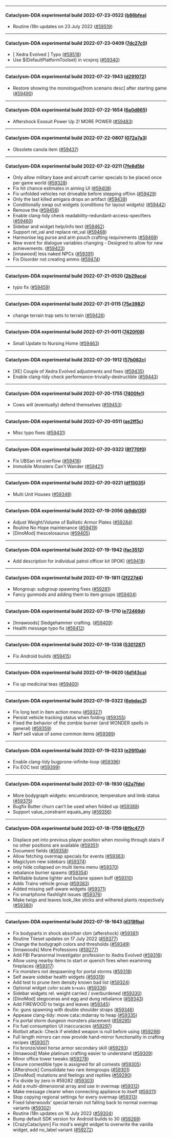 
---

#### Cataclysm-DDA experimental build 2022-07-23-0522 ([b86bfea](https://github.com/CleverRaven/Cataclysm-DDA/releases/tag/cdda-experimental-2022-07-23-0522))

* Routine i18n updates on 23 July 2022 ([#59519](https://github.com/CleverRaven/Cataclysm-DDA/pull/59519))

---

#### Cataclysm-DDA experimental build 2022-07-23-0409 ([7dc27c0](https://github.com/CleverRaven/Cataclysm-DDA/releases/tag/cdda-experimental-2022-07-23-0409))

* [ Xedra Evolved ] Typo ([#59518](https://github.com/CleverRaven/Cataclysm-DDA/pull/59518))
* Use $(DefaultPlatformToolset) in vcxproj ([#59340](https://github.com/CleverRaven/Cataclysm-DDA/pull/59340))

---

#### Cataclysm-DDA experimental build 2022-07-22-1943 ([d291072](https://github.com/CleverRaven/Cataclysm-DDA/releases/tag/cdda-experimental-2022-07-22-1943))

* Restore showing the monologue[from scenario desc] after starting game ([#59490](https://github.com/CleverRaven/Cataclysm-DDA/pull/59490))

---

#### Cataclysm-DDA experimental build 2022-07-22-1654 ([6a0d865](https://github.com/CleverRaven/Cataclysm-DDA/releases/tag/cdda-experimental-2022-07-22-1654))

* Aftershock Exosuit Power Up 2! MORE POWER ([#59483](https://github.com/CleverRaven/Cataclysm-DDA/pull/59483))

---

#### Cataclysm-DDA experimental build 2022-07-22-0807 ([072a7a3](https://github.com/CleverRaven/Cataclysm-DDA/releases/tag/cdda-experimental-2022-07-22-0807))

* Obsolete canola item ([#59437](https://github.com/CleverRaven/Cataclysm-DDA/pull/59437))

---

#### Cataclysm-DDA experimental build 2022-07-22-0211 ([7fe8d5b](https://github.com/CleverRaven/Cataclysm-DDA/releases/tag/cdda-experimental-2022-07-22-0211))

* Only allow military base and aircraft carrier specials to be placed once per game world ([#59328](https://github.com/CleverRaven/Cataclysm-DDA/pull/59328))
* Fix hit chance estimates in aiming UI ([#59408](https://github.com/CleverRaven/Cataclysm-DDA/pull/59408))
* Fix unfolded vehicles not driveable before stepping off/on ([#59429](https://github.com/CleverRaven/Cataclysm-DDA/pull/59429))
* Only the last killed amigara drops an artifact ([#59438](https://github.com/CleverRaven/Cataclysm-DDA/pull/59438))
* Conditionally swap out widgets (conditions for layout widgets) ([#59442](https://github.com/CleverRaven/Cataclysm-DDA/pull/59442))
* Remove the ([#59456](https://github.com/CleverRaven/Cataclysm-DDA/pull/59456))
* Enable clang-tidy check readability-redundant-access-specifiers ([#59460](https://github.com/CleverRaven/Cataclysm-DDA/pull/59460))
* Sidebar and widget help/info text ([#59462](https://github.com/CleverRaven/Cataclysm-DDA/pull/59462))
* Support ret_val<void> and replace ret_val<bool> ([#59468](https://github.com/CleverRaven/Cataclysm-DDA/pull/59468))
* Harmonise leg purse and arm pouch crafting requirements ([#59469](https://github.com/CleverRaven/Cataclysm-DDA/pull/59469))
* New event for dialogue variables changing - Designed to allow for new achievements. ([#59423](https://github.com/CleverRaven/Cataclysm-DDA/pull/59423))
* [innawood] less naked NPCs ([#59391](https://github.com/CleverRaven/Cataclysm-DDA/pull/59391))
* Fix Disorder not creating ammo ([#59474](https://github.com/CleverRaven/Cataclysm-DDA/pull/59474))

---

#### Cataclysm-DDA experimental build 2022-07-21-0520 ([2b29aca](https://github.com/CleverRaven/Cataclysm-DDA/releases/tag/cdda-experimental-2022-07-21-0520))

* typo fix ([#59459](https://github.com/CleverRaven/Cataclysm-DDA/pull/59459))

---

#### Cataclysm-DDA experimental build 2022-07-21-0115 ([75e3982](https://github.com/CleverRaven/Cataclysm-DDA/releases/tag/cdda-experimental-2022-07-21-0115))

* change terrain trap sets to terrain ([#59426](https://github.com/CleverRaven/Cataclysm-DDA/pull/59426))

---

#### Cataclysm-DDA experimental build 2022-07-21-0011 ([7420f08](https://github.com/CleverRaven/Cataclysm-DDA/releases/tag/cdda-experimental-2022-07-21-0011))

* Small Update to Nursing Home ([#59463](https://github.com/CleverRaven/Cataclysm-DDA/pull/59463))

---

#### Cataclysm-DDA experimental build 2022-07-20-1912 ([57b062c](https://github.com/CleverRaven/Cataclysm-DDA/releases/tag/cdda-experimental-2022-07-20-1912))

* [XE] Couple of Xedra Evolved adjustments and fixes ([#59435](https://github.com/CleverRaven/Cataclysm-DDA/pull/59435))
* Enable clang-tidy check performance-trivially-destructible ([#59443](https://github.com/CleverRaven/Cataclysm-DDA/pull/59443))

---

#### Cataclysm-DDA experimental build 2022-07-20-1755 ([7400fe1](https://github.com/CleverRaven/Cataclysm-DDA/releases/tag/cdda-experimental-2022-07-20-1755))

* Cows will (eventually) defend themselves ([#59453](https://github.com/CleverRaven/Cataclysm-DDA/pull/59453))

---

#### Cataclysm-DDA experimental build 2022-07-20-0511 ([ae2ff5c](https://github.com/CleverRaven/Cataclysm-DDA/releases/tag/cdda-experimental-2022-07-20-0511))

* Misc typo fixes ([#59431](https://github.com/CleverRaven/Cataclysm-DDA/pull/59431))

---

#### Cataclysm-DDA experimental build 2022-07-20-0322 ([8f770f0](https://github.com/CleverRaven/Cataclysm-DDA/releases/tag/cdda-experimental-2022-07-20-0322))

* Fix UBSan int overflow ([#59416](https://github.com/CleverRaven/Cataclysm-DDA/pull/59416))
* Immobile Monsters Can't Wander ([#59421](https://github.com/CleverRaven/Cataclysm-DDA/pull/59421))

---

#### Cataclysm-DDA experimental build 2022-07-20-0221 ([df15035](https://github.com/CleverRaven/Cataclysm-DDA/releases/tag/cdda-experimental-2022-07-20-0221))

* Multi Unit Houses ([#59348](https://github.com/CleverRaven/Cataclysm-DDA/pull/59348))

---

#### Cataclysm-DDA experimental build 2022-07-19-2056 ([b9db130](https://github.com/CleverRaven/Cataclysm-DDA/releases/tag/cdda-experimental-2022-07-19-2056))

* Adjust Weight/Volume of Ballistic Armor Plates ([#59284](https://github.com/CleverRaven/Cataclysm-DDA/pull/59284))
* Routine No Hope maintenance ([#59419](https://github.com/CleverRaven/Cataclysm-DDA/pull/59419))
* [DinoMod] thescelosaurus ([#59405](https://github.com/CleverRaven/Cataclysm-DDA/pull/59405))

---

#### Cataclysm-DDA experimental build 2022-07-19-1942 ([fac3512](https://github.com/CleverRaven/Cataclysm-DDA/releases/tag/cdda-experimental-2022-07-19-1942))

* Add description for individual patrol officer kit (IPOK) ([#59418](https://github.com/CleverRaven/Cataclysm-DDA/pull/59418))

---

#### Cataclysm-DDA experimental build 2022-07-19-1811 ([2f227d4](https://github.com/CleverRaven/Cataclysm-DDA/releases/tag/cdda-experimental-2022-07-19-1811))

* Mongroup: subgroup spawning fixes ([#59281](https://github.com/CleverRaven/Cataclysm-DDA/pull/59281))
* Fancy gunmods and adding them to item groups ([#59404](https://github.com/CleverRaven/Cataclysm-DDA/pull/59404))

---

#### Cataclysm-DDA experimental build 2022-07-19-1710 ([e72469d](https://github.com/CleverRaven/Cataclysm-DDA/releases/tag/cdda-experimental-2022-07-19-1710))

* [Innawoods] Sledgehammer crafting. ([#59409](https://github.com/CleverRaven/Cataclysm-DDA/pull/59409))
* Health message typo fix ([#59412](https://github.com/CleverRaven/Cataclysm-DDA/pull/59412))

---

#### Cataclysm-DDA experimental build 2022-07-19-1338 ([5301287](https://github.com/CleverRaven/Cataclysm-DDA/releases/tag/cdda-experimental-2022-07-19-1338))

* Fix Android builds ([#59415](https://github.com/CleverRaven/Cataclysm-DDA/pull/59415))

---

#### Cataclysm-DDA experimental build 2022-07-19-0620 ([4d143ca](https://github.com/CleverRaven/Cataclysm-DDA/releases/tag/cdda-experimental-2022-07-19-0620))

* Fix up medicinal teas ([#59400](https://github.com/CleverRaven/Cataclysm-DDA/pull/59400))

---

#### Cataclysm-DDA experimental build 2022-07-19-0322 ([6ebdac2](https://github.com/CleverRaven/Cataclysm-DDA/releases/tag/cdda-experimental-2022-07-19-0322))

* Fix long text in item action menu ([#59327](https://github.com/CleverRaven/Cataclysm-DDA/pull/59327))
* Persist vehicle tracking status when folding ([#59355](https://github.com/CleverRaven/Cataclysm-DDA/pull/59355))
* Fixed the behavior of the zombie burner (and WONDER spells in general) ([#59359](https://github.com/CleverRaven/Cataclysm-DDA/pull/59359))
* Nerf sell value of some common items ([#59389](https://github.com/CleverRaven/Cataclysm-DDA/pull/59389))

---

#### Cataclysm-DDA experimental build 2022-07-19-0233 ([e26f0ab](https://github.com/CleverRaven/Cataclysm-DDA/releases/tag/cdda-experimental-2022-07-19-0233))

* Enable clang-tidy bugprone-infinite-loop ([#59396](https://github.com/CleverRaven/Cataclysm-DDA/pull/59396))
* Fix EOC test ([#59399](https://github.com/CleverRaven/Cataclysm-DDA/pull/59399))

---

#### Cataclysm-DDA experimental build 2022-07-18-1930 ([42a7fde](https://github.com/CleverRaven/Cataclysm-DDA/releases/tag/cdda-experimental-2022-07-18-1930))

* More bodygraph widgets: encumbrance, temperature and limb status ([#59375](https://github.com/CleverRaven/Cataclysm-DDA/pull/59375))
* Bugfix Butter churn can't be used when folded up ([#59388](https://github.com/CleverRaven/Cataclysm-DDA/pull/59388))
* Support value_constraint equals_any ([#59356](https://github.com/CleverRaven/Cataclysm-DDA/pull/59356))

---

#### Cataclysm-DDA experimental build 2022-07-18-1759 ([8f9c477](https://github.com/CleverRaven/Cataclysm-DDA/releases/tag/cdda-experimental-2022-07-18-1759))

* Displace pet into previous player position when moving through stairs if no other positions are available ([#59351](https://github.com/CleverRaven/Cataclysm-DDA/pull/59351))
* Document fields ([#59358](https://github.com/CleverRaven/Cataclysm-DDA/pull/59358))
* Allow fetching overmap specials for events ([#59363](https://github.com/CleverRaven/Cataclysm-DDA/pull/59363))
* Magiclysm new sidebars ([#59374](https://github.com/CleverRaven/Cataclysm-DDA/pull/59374))
* only hide collapsed on multi items menu ([#59370](https://github.com/CleverRaven/Cataclysm-DDA/pull/59370))
* rebalance burner spawns ([#59354](https://github.com/CleverRaven/Cataclysm-DDA/pull/59354))
* Refillable butane lighter and butane spawn buff ([#59310](https://github.com/CleverRaven/Cataclysm-DDA/pull/59310))
* Adds Trains vehicle group ([#59383](https://github.com/CleverRaven/Cataclysm-DDA/pull/59383))
* Added missing self-aware widgets ([#59371](https://github.com/CleverRaven/Cataclysm-DDA/pull/59371))
* Fix smartphone flashlight issues ([#59376](https://github.com/CleverRaven/Cataclysm-DDA/pull/59376))
* Make twigs and leaves look_like sticks and withered plants respectively ([#59380](https://github.com/CleverRaven/Cataclysm-DDA/pull/59380))

---

#### Cataclysm-DDA experimental build 2022-07-18-1643 ([d318fba](https://github.com/CleverRaven/Cataclysm-DDA/releases/tag/cdda-experimental-2022-07-18-1643))

* Fix bodyparts in shock absorber cbm (aftershock) ([#59381](https://github.com/CleverRaven/Cataclysm-DDA/pull/59381))
* Routine Tileset updates on 17 July 2022 ([#59377](https://github.com/CleverRaven/Cataclysm-DDA/pull/59377))
* Change the bodygraph colors and thresholds ([#59349](https://github.com/CleverRaven/Cataclysm-DDA/pull/59349))
* [Innawoods] More Professions ([#59277](https://github.com/CleverRaven/Cataclysm-DDA/pull/59277))
* Add FBI Paranormal Investigator profession to Xedra Evolved ([#59316](https://github.com/CleverRaven/Cataclysm-DDA/pull/59316))
* Allow using nearby items to start or quench fires when examining fireplaces ([#59317](https://github.com/CleverRaven/Cataclysm-DDA/pull/59317))
* Fix monsters not despawning for portal storms ([#59318](https://github.com/CleverRaven/Cataclysm-DDA/pull/59318))
* Self aware sidebar health widgets ([#59319](https://github.com/CleverRaven/Cataclysm-DDA/pull/59319))
* Add test to prune item density known bad list ([#59324](https://github.com/CleverRaven/Cataclysm-DDA/pull/59324))
* Optional widget color scale `breaks` ([#59336](https://github.com/CleverRaven/Cataclysm-DDA/pull/59336))
* Sidebar widgets rel. weight carried / overburdened ([#59330](https://github.com/CleverRaven/Cataclysm-DDA/pull/59330))
* [DinoMod] stegoceras and egg and dung rebalance ([#59343](https://github.com/CleverRaven/Cataclysm-DDA/pull/59343))
* Add FIREWOOD to twigs and leaves ([#59345](https://github.com/CleverRaven/Cataclysm-DDA/pull/59345))
* fix: guns spawning with double shoulder straps ([#59346](https://github.com/CleverRaven/Cataclysm-DDA/pull/59346))
* Appease clang-tidy: move cata::mdarray to heap ([#59335](https://github.com/CleverRaven/Cataclysm-DDA/pull/59335))
* Fix portal storm dungeon monsters placement ([#59295](https://github.com/CleverRaven/Cataclysm-DDA/pull/59295))
* Fix fuel consumption UI inaccuracies ([#59297](https://github.com/CleverRaven/Cataclysm-DDA/pull/59297))
* Riotbot attack: Check if wielded weapon is null before using ([#59298](https://github.com/CleverRaven/Cataclysm-DDA/pull/59298))
* Full length mirrors can now provide hand-mirror functionality in crafting recipes ([#59307](https://github.com/CleverRaven/Cataclysm-DDA/pull/59307))
* Fix bronze/steel horse armor secondary skill ([#59293](https://github.com/CleverRaven/Cataclysm-DDA/pull/59293))
* [Innawood] Make platinum crafting easier to understand ([#59309](https://github.com/CleverRaven/Cataclysm-DDA/pull/59309))
* Minor office tower tweaks ([#59278](https://github.com/CleverRaven/Cataclysm-DDA/pull/59278))
* Ensure comestible type is assigned for all comests ([#59305](https://github.com/CleverRaven/Cataclysm-DDA/pull/59305))
* [Aftershock] Consolidate two rare itemgroups ([#59301](https://github.com/CleverRaven/Cataclysm-DDA/pull/59301))
* [DinoMod] mutations and feelings and reptiles ([#59290](https://github.com/CleverRaven/Cataclysm-DDA/pull/59290))
* Fix divide by zero in #59282 ([#59303](https://github.com/CleverRaven/Cataclysm-DDA/pull/59303))
* Add a multi-dimensional array and use in overmap ([#59312](https://github.com/CleverRaven/Cataclysm-DDA/pull/59312))
* Make message clearer when connecting appliance to itself ([#59311](https://github.com/CleverRaven/Cataclysm-DDA/pull/59311))
* Stop copying regional settings for every overmap ([#59313](https://github.com/CleverRaven/Cataclysm-DDA/pull/59313))
* Fixed Isherwoods' special terrain not falling back to normal overmap variants ([#59302](https://github.com/CleverRaven/Cataclysm-DDA/pull/59302))
* Routine i18n updates on 16 July 2022 ([#59304](https://github.com/CleverRaven/Cataclysm-DDA/pull/59304))
* Bump default SDK version for Android builds to 30 ([#59268](https://github.com/CleverRaven/Cataclysm-DDA/pull/59268))
* [CrazyCataclysm] Fix mod's weight widget to overwrite the vanilla widget, add no_label variant ([#59272](https://github.com/CleverRaven/Cataclysm-DDA/pull/59272))
